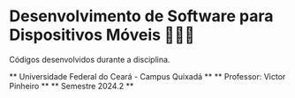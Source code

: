 # Desenvolvimento de Software para Dispositivos Móveis 👩🏻‍💻
Códigos desenvolvidos durante a disciplina.

**  Universidade Federal do Ceará - Campus Quixadá **
** Professor: Victor Pinheiro **
** Semestre 2024.2 **
